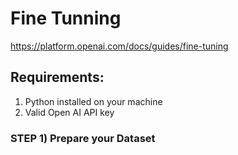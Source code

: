 # Fine Tunning

https://platform.openai.com/docs/guides/fine-tuning

## Requirements:

1. Python installed on your machine
2. Valid Open AI API key
 
### STEP 1) Prepare your Dataset



